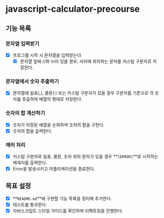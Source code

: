 # javascript-calculator-precourse

## 기능 목록

### 문자열 입력받기

- [x] 프로그램 시작 시 문자열을 입력받는다.
  - [x] 문자열 앞에 //와 \n이 있을 경우, 사이에 위치하는 문자를 커스텀 구분자로 저장한다.

### 문자열에서 숫자 추출하기

- [x] 문자열에 쉼표(,), 콜론(:) 또는 커스텀 구분자가 있을 경우 구분자를 기준으로 각 숫자를 추출하여 배열의 형태로 저장한다.

### 숫자의 합 계산하기

- [x] 숫자가 저장된 배열을 순회하며 숫자의 합을 구한다.
- [x] 숫자의 합을 출력한다.

### 에러 처리

- [x] 커스텀 구분자와 쉼표, 콜론, 숫자 외의 문자가 있을 경우 **`[ERROR]`**로 시작하는 메세지를 출력한다.
- [x] Error을 발생시키고 어플리케이션을 종료한다.

## 목표 설정

- [x] **`README.md`**에 구현할 기능 목록을 정리해 추가한다.
- [x] 테스트를 통과한다.
- [x] 자바스크립트 스타일 가이드를 확인하며 리팩토링을 진행한다.
